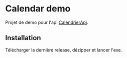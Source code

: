 
# Calendar demo

Projet de demo pour l'api [CalendrierApi](https://github.com/Ninotter/CalendrierAPI).

## Installation

Télécharger la dernière release, dézipper et lancer l'exe.